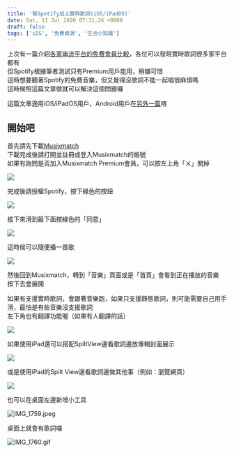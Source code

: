 ```yaml
---
title: '幫Spotify加上實時歌詞(iOS/iPadOS)'
date: Sat, 11 Jul 2020 07:31:26 +0000
draft: false
tags: ['iOS', '免費資源', '生活小知識']
---
```


上次有一篇介紹[各家串流平台的免費會員比較](https://blog.steveyi.net/free-streaming-music-compare/ "[2020最新] 各大串流平台免費會員比較")，各位可以發現實時歌詞很多家平台都有  
但Spotify根據筆者測試只有Premium用戶能用，稍嫌可惜  
這時想要聽著Spotify的免費音樂，但又覺得沒歌詞不能一起唱很麻煩嗎  
這時候照這篇文章做就可以解決這個問題囉

  
這篇文章適用iOS/iPadOS用戶，Android用戶在[另外一篇](https://blog.steveyi.net/no-premium-spotify-dynamic-lyrics/ "不用Premium也可以幫Spotify加上實時歌詞(iOS/iPadOS)")唷

開始吧
---

首先請先下載[Musixmatch](https://apps.apple.com/tw/app/musixmatch/id448278467)  
下載完成後請打開並註冊或登入Musixmatch的帳號  
如果有詢問是否加入Musixmatch Premium會員，可以按左上角「ㄨ」關掉

![](https://static.yiy.tw/media/blog/2020071106591523.png)

完成後請授權Spotify，按下綠色的按鈕

![](https://static.yiy.tw/media/blog/2020071107003597.png)

接下來滑到最下面按綠色的「同意」

![](https://static.yiy.tw/media/blog/2020071107012072.png)

這時候可以隨便播一首歌

![](https://blog.steveyi.net/wp-content/uploads/media/blog/2020071107042389.png)

然後回到Musixmatch，轉到「音樂」頁面或是「首頁」會看到正在播放的音樂  
按下去會展開

如果有支援實時歌詞，會跟著音樂跑，如果只支援靜態歌詞，則可能需要自己用手滑，最怕是有些音樂沒支援歌詞  
左下角也有翻譯功能喔（如果有人翻譯的話）

![](https://static.yiy.tw/media/blog/2020071107271010.png)

如果使用iPad還可以搭配SpiltView邊看歌詞邊放專輯封面展示

![](https://static.yiy.tw/media/blog/2020071215492977.png)

或是使用iPad的Spilt View邊看歌詞邊做其他事（例如：瀏覽網頁）

![](https://static.yiy.tw/media/blog/2020071215540769.png)

也可以在桌面左邊新增小工具

![IMG_1759.jpeg](https://blog.steveyi.net/wp-content/uploads/media/blog/2020071107274160.jpeg)

桌面上就會有歌詞囉

![IMG_1760.gif](https://blog.steveyi.net/wp-content/uploads/media/blog/2020071107275851.gif)